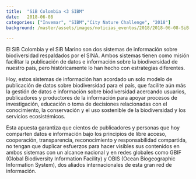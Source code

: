 ```yaml
---
title:  "SiB Colombia <3 SIBM"
date:   2018-06-08
categories: ["Invemar", "SIBM","City Nature Challenge", "2018"]
background: /master/assets/images/noticias_eventos/2018/2018-06-08-SiB-Colombia-3SIBM.png

---
```


El SiB Colombia y el SiB Marino son dos sistemas de información sobre biodiversidad respaldados por el SINA. Ambos sistemas tienen como misión facilitar la publicación de datos e información sobre la biodiversidad de nuestro país, pero históricamente lo han hecho con estrategias diferentes.  

Hoy, estos sistemas de información han acordado un solo modelo de publicación de datos sobre biodiversidad para el país, que facilite aún más la gestión de datos e información sobre biodiversidad acercando usuarios, publicadores y productores de la información para apoyar procesos de investigación, educación o toma de decisiones relacionadas con el conocimiento, la conservación y el uso sostenible de la biodiversidad y los servicios ecosistémicos.  

Esta apuesta garantiza que cientos de publicadores y personas que hoy comparten datos e información bajo los principios de libre acceso, cooperación, transparencia, reconocimiento y responsabilidad compartida, no tengan que duplicar esfuerzos para hacer visibles sus contenidos en ambos sistemas con un alcance nacional y en redes globales como GBIF (Global Biodiversity Information Facility) y OBIS (Ocean Biogeographic Information System), dos aliados internacionales de esta gran red de información.

